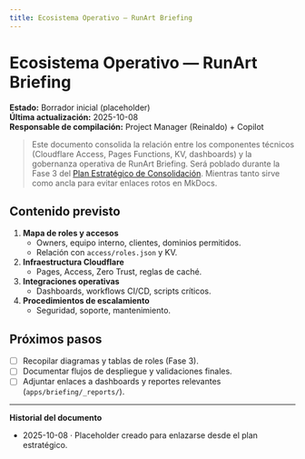 ```yaml
---
title: Ecosistema Operativo — RunArt Briefing
---
```

# Ecosistema Operativo — RunArt Briefing

**Estado:** Borrador inicial (placeholder)  
**Última actualización:** 2025-10-08  
**Responsable de compilación:** Project Manager (Reinaldo) + Copilot

> Este documento consolida la relación entre los componentes técnicos (Cloudflare Access, Pages Functions, KV, dashboards) y la gobernanza operativa de RunArt Briefing. Será poblado durante la Fase 3 del [Plan Estratégico de Consolidación](../plans/Plan_Estrategico_Consolidacion_Runart_Briefing.md). Mientras tanto sirve como ancla para evitar enlaces rotos en MkDocs.

## Contenido previsto
1. **Mapa de roles y accesos**
   - Owners, equipo interno, clientes, dominios permitidos.
   - Relación con `access/roles.json` y KV.
2. **Infraestructura Cloudflare**
   - Pages, Access, Zero Trust, reglas de caché.
3. **Integraciones operativas**
   - Dashboards, workflows CI/CD, scripts críticos.
4. **Procedimientos de escalamiento**
   - Seguridad, soporte, mantenimiento.

## Próximos pasos
- [ ] Recopilar diagramas y tablas de roles (Fase 3).
- [ ] Documentar flujos de despliegue y validaciones finales.
- [ ] Adjuntar enlaces a dashboards y reportes relevantes (`apps/briefing/_reports/`).

---
**Historial del documento**
- 2025-10-08 · Placeholder creado para enlazarse desde el plan estratégico.
